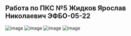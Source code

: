 ## Работа по ПКС №5 Жидков Ярослав Николаевич ЭФБО-05-22
![image](https://github.com/user-attachments/assets/e4beaec9-bf29-4452-aead-2306f354627d)
![image](https://github.com/user-attachments/assets/40017fff-d43a-4337-ac37-623ff9bf1b0e)
![image](https://github.com/user-attachments/assets/8e5820e2-8d83-42cb-8c9a-23c13e32e680)
![image](https://github.com/user-attachments/assets/fcf3472d-5d78-4b19-9b4d-92952dcf6110)


